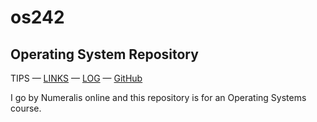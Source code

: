 # os242

## Operating System Repository

TIPS — [LINKS](https://github.io/Numeralis/os242/links.md) — [LOG](https://github.io/Numeralis/os242/TXT/mylog.txt) — [GitHub](https://github.io/Numeralis/os242)

I go by Numeralis online and this repository is for an Operating Systems course.
